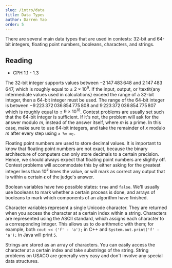 ```yaml
---
slug: /intro/data
title: Data Types
author: Darren Yao
order: 5
---
```


There are several main data types that are used in contests: 32-bit and 64-bit integers, floating point numbers, booleans, characters, and strings.

<!-- END DESCRIPTION -->

## Reading

 - CPH 1.1 - 1.3
 
The 32-bit integer supports values between $-2\,147\,483\,648$ and $2\,147\,483\,647$, which is roughly equal to $\pm$ $2 \times 10^9$. If the input, output, or \textit{any intermediate values used in calculations} exceed the range of a 32-bit integer, then a 64-bit integer must be used. The range of the 64-bit integer is between $-9\,223\,372\,036\,854\,775\,808$ and $9\,223\,372\,036\,854\,775\,807$ which is roughly equal to $\pm$ $9 \times 10^{18}$. Contest problems are usually set such that the 64-bit integer is sufficient. If it's not, the problem will ask for the answer modulo $m$, instead of the answer itself, where $m$ is a prime. In this case, make sure to use 64-bit integers, and take the remainder of $x$ modulo $m$ after every step using `x %= m;`.
 
Floating point numbers are used to store decimal values. It is important to know that floating point numbers are not exact, because the binary architecture of computers can only store decimals to a certain precision. Hence, we should always expect that floating point numbers are slightly off. Contest problems will accommodate this by either asking for the greatest integer less than $10^k$ times the value, or will mark as correct any output that is within a certain $\epsilon$ of the judge's answer.

Boolean variables have two possible states: `true` and `false`. We'll usually use booleans to mark whether a certain process is done, and arrays of booleans to mark which components of an algorithm have finished.

Character variables represent a single Unicode character. They are returned when you access the character at a certain index within a string. Characters are represented using the ASCII standard, which assigns each character to a corresponding integer. This allows us to do arithmetic with them; for example, both `cout << ('f' - 'a');` in C++ and `System.out.print('f' - 'a');` in Java will print `5`.

Strings are stored as an array of characters. You can easily access the character at a certain index and take substrings of the string. String problems on USACO are generally very easy and don't involve any special data structures.
